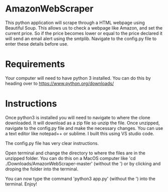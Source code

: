 # AmazonWebScraper
This python application will scrape through a HTML webpage using Beautiful Soup. This allows us to check a webpage like Amazon, and set the current price. So if the price becomes lower or equal to the price declared it will send an email alert using the smtplib. Navigate to the config.py file to enter these details before use.

# Requirements
Your computer will need to have python 3 installed. You can do this by heading over to https://www.python.org/downloads/

# Instructions
Once python3 is installed you will need to navigate to where the clone downloaded. It will download as a zip file so unzip the file. Once unzipped, navigate to the config.py file and make the necessary changes. You can use a text editor like notepad++ or sublime. I built this using VS studio code.

The config.py file has very clear instructions.

Open terminal and change the directory to where the files are in the unzipped folder. You can do this on a MacOS computer like 'cd ./Downloads/AmazonWebScraper-master' (without the ') or by clicking and droping the folder into the terminal.

You can now type the command 'python3 app.py' (without the ') into the terminal. 
Enjoy!
